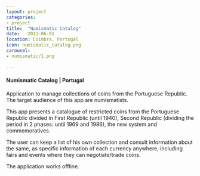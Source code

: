 ```yaml
---
layout: project
categories:
- project
title:  "Numismatic Catalog"
date:   2012-06-01
location: Coimbra, Portugal
icon: numismatic_catalog.png
carousel:
- numismatic/1.png

---
```

#### Numismatic Catalog | Portugal

Application to manage collections of coins from the Portuguese Republic. The target audience of this app are numismatists.  

This app presents a catalogue of restricted coins from the Portuguese Republic divided in First Republic (until 1940), Second Republic (dividing the period in 2 phases: until 1969 and 1986), the new system and commemoratives.  

The user can keep a list of his own collection and consult information about the same, as specific information of each currency anywhere, including fairs and events where they can negotiate/trade coins.  

The application works offline.  
